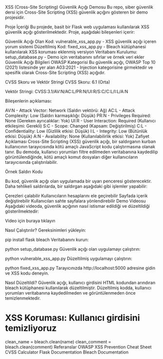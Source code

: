 XSS (Cross-Site Scripting) Güvenlik Açığı Demosu
Bu repo, siber güvenlik dersi için Cross-Site Scripting (XSS) güvenlik açığını gösteren bir demo projesidir.

Proje İçeriği
Bu projede, basit bir Flask web uygulaması kullanılarak XSS güvenlik açığı gösterilmektedir. Proje, aşağıdaki bileşenleri içerir:

Güvenlik Açığı Olan Kod: vulnerable_xss_app.py - XSS güvenlik açığı içeren yorum sistemi
Düzeltilmiş Kod: fixed_xss_app.py - Bleach kütüphanesi kullanılarak XSS koruması eklenmiş versiyon
Veritabanı Kurulumu: setup_database.py - Demo için veritabanını sıfırlar ve örnek veri ekler
Güvenlik Açığı Bilgileri
OWASP Kategorisi
Bu güvenlik açığı, OWASP Top 10 (2021) listesinde yer alan A03:2021 - Injection kategorisine girmektedir ve spesifik olarak Cross-Site Scripting (XSS) açığıdır.

CVSS Skoru ve Vektör Stringi
CVSS Skoru: 6.1 (Orta)

Vektör Stringi: CVSS:3.1/AV:N/AC:L/PR:N/UI:R/S:C/C:L/I:L/A:N

Bileşenlerin açıklaması:

AV:N - Attack Vector: Network (Saldırı vektörü: Ağ)
AC:L - Attack Complexity: Low (Saldırı karmaşıklığı: Düşük)
PR:N - Privileges Required: None (Gereken ayrıcalıklar: Yok)
UI:R - User Interaction: Required (Kullanıcı etkileşimi: Gerekli)
S:C - Scope: Changed (Kapsam: Değiştirilmiş)
C:L - Confidentiality: Low (Gizlilik etkisi: Düşük)
I:L - Integrity: Low (Bütünlük etkisi: Düşük)
A:N - Availability: None (Kullanılabilirlik etkisi: Yok)
Zafiyet Açıklaması
Cross-Site Scripting (XSS) güvenlik açığı, bir saldırganın kurban kullanıcının tarayıcısında kötü amaçlı JavaScript kodu çalıştırmasına olanak tanır. Bu demoda, kullanıcı yorumları filtre edilmeden veritabanına kaydedilip görüntülendiğinde, kötü amaçlı komut dosyaları diğer kullanıcıların tarayıcısında çalıştırılabilir.

Örnek Saldırı Kodu
<script>alert('XSS!')</script>
Bu kod, güvenlik açığı olan uygulamada bir uyarı penceresi gösterecektir. Daha tehlikeli saldırılarda, bir saldırgan aşağıdaki gibi işlemler yapabilir:

Çerezleri çalabilir
Kullanıcıların hesaplarını ele geçirebilir
Sayfada içerik değiştirebilir
Kullanıcıları sahte sayfalara yönlendirebilir
Demo Videosu
Aşağıdaki videoda, güvenlik açığının nasıl istismar edildiği ve düzeltildiği gösterilmektedir:

Video için buraya tıklayın

Nasıl Çalıştırılır?
Gereksinimleri yükleyin:

pip install flask bleach
Veritabanını kurun:

python setup_database.py
Güvenlik açığı olan uygulamayı çalıştırın:

python vulnerable_xss_app.py
Düzeltilmiş uygulamayı çalıştırın:

python fixed_xss_app.py
Tarayıcınızda http://localhost:5000 adresine gidin ve XSS kodu deneyin.

Nasıl Düzeltildi?
Güvenlik açığı, kullanıcı girdisini HTML kodundan arındıran bleach kütüphanesi kullanılarak düzeltilmiştir. Düzeltilmiş kodda, kullanıcı yorumları veritabanına kaydedilmeden ve görüntülenmeden önce temizlenmektedir.

# XSS Koruması: Kullanıcı girdisini temizliyoruz
clean_name = bleach.clean(name)
clean_comment = bleach.clean(comment)
Referanslar
OWASP XSS Prevention Cheat Sheet
CVSS Calculator
Flask Documentation
Bleach Documentation
